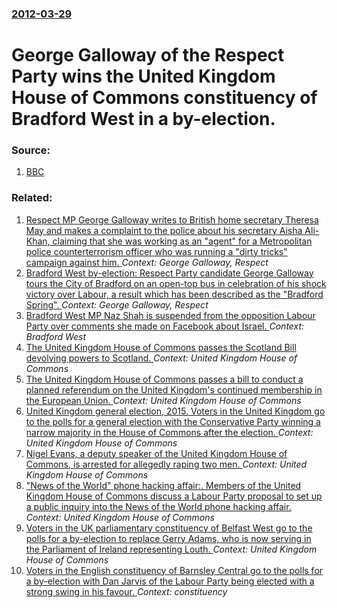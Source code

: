 ### [2012-03-29](/news/2012/03/29/index.md)

# George Galloway of the Respect Party wins the United Kingdom House of Commons constituency of Bradford West in a by-election. 




### Source:

1. [BBC](http://www.bbc.co.uk/news/uk-politics-17549388)

### Related:

1. [Respect MP George Galloway writes to British home secretary Theresa May and makes a complaint to the police about his secretary Aisha Ali-Khan, claiming that she was working as an "agent" for a Metropolitan police counterterrorism officer who was running a "dirty tricks" campaign against him. ](/news/2012/10/19/respect-mp-george-galloway-writes-to-british-home-secretary-theresa-may-and-makes-a-complaint-to-the-police-about-his-secretary-aisha-ali-kh.md) _Context: George Galloway, Respect_
2. [Bradford West by-election: Respect Party candidate George Galloway tours the City of Bradford on an open-top bus in celebration of his shock victory over Labour, a result which has been described as the "Bradford Spring". ](/news/2012/03/30/bradford-west-by-election-respect-party-candidate-george-galloway-tours-the-city-of-bradford-on-an-open-top-bus-in-celebration-of-his-shock.md) _Context: George Galloway, Respect_
3. [Bradford West MP Naz Shah is suspended from the opposition Labour Party over comments she made on Facebook about Israel. ](/news/2016/04/27/bradford-west-mp-naz-shah-is-suspended-from-the-opposition-labour-party-over-comments-she-made-on-facebook-about-israel.md) _Context: Bradford West_
4. [The United Kingdom House of Commons passes the Scotland Bill devolving powers to Scotland. ](/news/2015/11/9/the-united-kingdom-house-of-commons-passes-the-scotland-bill-devolving-powers-to-scotland.md) _Context: United Kingdom House of Commons_
5. [The United Kingdom House of Commons passes a bill to conduct a planned referendum on the United Kingdom's continued membership in the European Union. ](/news/2015/09/7/the-united-kingdom-house-of-commons-passes-a-bill-to-conduct-a-planned-referendum-on-the-united-kingdom-s-continued-membership-in-the-europe.md) _Context: United Kingdom House of Commons_
6. [United Kingdom general election, 2015. Voters in the United Kingdom go to the polls for a general election with the Conservative Party winning a narrow majority in the House of Commons after the election. ](/news/2015/05/7/united-kingdom-general-election-2015-voters-in-the-united-kingdom-go-to-the-polls-for-a-general-election-with-the-conservative-party-winni.md) _Context: United Kingdom House of Commons_
7. [Nigel Evans, a deputy speaker of the United Kingdom House of Commons, is arrested for allegedly raping two men. ](/news/2013/05/4/nigel-evans-a-deputy-speaker-of-the-united-kingdom-house-of-commons-is-arrested-for-allegedly-raping-two-men.md) _Context: United Kingdom House of Commons_
8. ["News of the World" phone hacking affair:. Members of the United Kingdom House of Commons discuss a Labour Party proposal to set up a public inquiry into the News of the World phone hacking affair. ](/news/2011/07/6/news-of-the-world-phone-hacking-affair-members-of-the-united-kingdom-house-of-commons-discuss-a-labour-party-proposal-to-set-up-a-public.md) _Context: United Kingdom House of Commons_
9. [Voters in the UK parliamentary constituency of Belfast West go to the polls for a by-election to replace Gerry Adams, who is now serving in the Parliament of Ireland representing Louth. ](/news/2011/06/9/voters-in-the-uk-parliamentary-constituency-of-belfast-west-go-to-the-polls-for-a-by-election-to-replace-gerry-adams-who-is-now-serving-in.md) _Context: United Kingdom House of Commons_
10. [Voters in the English constituency of Barnsley Central go to the polls for a by-election with Dan Jarvis of the Labour Party being elected with a strong swing in his favour. ](/news/2011/03/3/voters-in-the-english-constituency-of-barnsley-central-go-to-the-polls-for-a-by-election-with-dan-jarvis-of-the-labour-party-being-elected-w.md) _Context: constituency_
